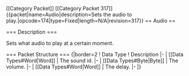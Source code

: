 \[\[Category Packet\]\] \[\[Category Packet 317\]\]
{{packet\|name=Audio\|description=Sets the audio to
play.\|opcode=174\|type=Fixed\|length=N/A\|revision=317}} == Audio ==

=== Description ===

Sets what audio to play at a certain moment.

=== Packet Structure === {\|border=2 ! Data Type ! Description \|- \|
\[\[Data Types\#Word\|Word\]\] \| The sound id. \|- \| \[\[Data
Types\#Byte\|Byte\]\] \| The volume. \|- \| \[\[Data
Types\#Word\|Word\]\] \| The delay. \|- \|}
